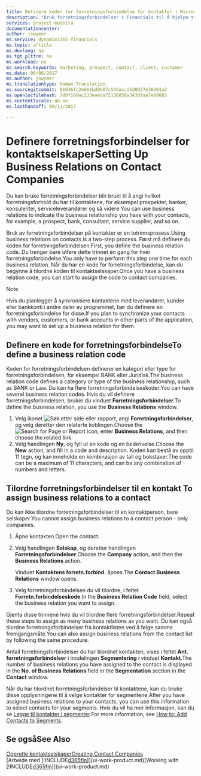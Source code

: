 ```yaml
---
title: Definere koder for forretningsforbindelse for kontakter | Microsoft-dokumentasjon
description: "Bruk forretningsforbindelser i Financials til å hjelpe til med markedsføring, og til å angi hvilket forretningsforhold du har til prospekter, klienter og kunder, for eksempel en bank eller serviceleverandør."
services: project-madeira
documentationcenter: 
author: jswymer
ms.service: dynamics365-financials
ms.topic: article
ms.devlang: na
ms.tgt_pltfrm: na
ms.workload: na
ms.search.keywords: marketing, prospect, contact, client, customer
ms.date: 06/06/2017
ms.author: jswymer
ms.translationtype: Human Translation
ms.sourcegitcommit: 81636fc2e661bd9b07c54da1cd5d0d27e30d01a2
ms.openlocfilehash: 7d0f189ac233ea4da72136858a343dfaa7e88883
ms.contentlocale: nb-no
ms.lasthandoff: 09/11/2017

---
```

# <a name="setting-up-business-relations-on-contact-companies"></a><span data-ttu-id="654bd-103">Definere forretningsforbindelser for kontaktselskaper</span><span class="sxs-lookup"><span data-stu-id="654bd-103">Setting Up Business Relations on Contact Companies</span></span>
<span data-ttu-id="654bd-104">Du kan bruke forretningsforbindelser blir brukt til å angi hvilket forretningsforhold du har til kontaktene, for eksempel prospekter, banker, konsulenter, serviceleverandører og så videre.</span><span class="sxs-lookup"><span data-stu-id="654bd-104">You can use business relations to indicate the business relationship you have with your contacts, for example, a prospect, bank, consultant, service supplier, and so on.</span></span>

<span data-ttu-id="654bd-105">Bruk av forretningsforbindelser på kontakter er en totrinnsprosess.</span><span class="sxs-lookup"><span data-stu-id="654bd-105">Using business relations on contacts is a two-step process.</span></span> <span data-ttu-id="654bd-106">Først må definere du koden for forretningsforbindelsen.</span><span class="sxs-lookup"><span data-stu-id="654bd-106">First, you define the business relation code.</span></span> <span data-ttu-id="654bd-107">Du trenger bare utføre dette trinnet én gang for hver forretningsforbindelse.</span><span class="sxs-lookup"><span data-stu-id="654bd-107">You only have to perform this step one time for each business relation.</span></span> <span data-ttu-id="654bd-108">Når du har en kode for forretningsforbindelse, kan du begynne å tilordne koden til kontaktselskaper.</span><span class="sxs-lookup"><span data-stu-id="654bd-108">Once you have a business relation code, you can start to assign the code to contact companies.</span></span>

> [!NOTE]  
>   <span data-ttu-id="654bd-109">Hvis du planlegger å synkronisere kontaktene med leverandører, kunder eller bankkonti i andre deler av programmet, bør du definere en forretningsforbindelse for disse.</span><span class="sxs-lookup"><span data-stu-id="654bd-109">If you plan to synchronize your contacts with vendors, customers, or bank accounts in other parts of the application, you may want to set up a business relation for them.</span></span>

## <a name="to-define-a-business-relation-code"></a><span data-ttu-id="654bd-110">Definere en kode for forretningsforbindelse</span><span class="sxs-lookup"><span data-stu-id="654bd-110">To define a business relation code</span></span>
<span data-ttu-id="654bd-111">Koden for forretningsforbindelsen definerer en kategori eller type for forretningsforbindelsen, for eksempel BANK eller Juridisk.</span><span class="sxs-lookup"><span data-stu-id="654bd-111">The business relation code defines a category or type of the business relationship, such as BANK or Law.</span></span> <span data-ttu-id="654bd-112">Du kan ha flere forretningsforbindelseskoder.</span><span class="sxs-lookup"><span data-stu-id="654bd-112">You can have several business relation codes.</span></span> <span data-ttu-id="654bd-113">Hvis du vil definere forretningsforbindelsen, bruker du vinduet **Forretningsforbindelser**.</span><span class="sxs-lookup"><span data-stu-id="654bd-113">To define the business relation, you use the **Business Relations** window.</span></span>

1. <span data-ttu-id="654bd-114">Velg ikonet ![Søk etter side eller rapport](media/ui-search/search_small.png "Ikonet Søk etter side eller rapport"), angi **Forretningsforbindelser**, og velg deretter den relaterte koblingen.</span><span class="sxs-lookup"><span data-stu-id="654bd-114">Choose the ![Search for Page or Report](media/ui-search/search_small.png "Search for Page or Report icon") icon, enter **Business Relations**, and then choose the related link.</span></span>
2. <span data-ttu-id="654bd-115">Velg handlingen **Ny**, og fyll ut en kode og en beskrivelse.</span><span class="sxs-lookup"><span data-stu-id="654bd-115">Choose the **New** action, and fill in a code and description.</span></span> <span data-ttu-id="654bd-116">Koden kan bestå av opptil 11 tegn, og kan inneholde en kombinasjon av tall og bokstaver.</span><span class="sxs-lookup"><span data-stu-id="654bd-116">The code can be a maximum of 11 characters, and can be any combination of numbers and letters.</span></span>

## <span data-ttu-id="654bd-117"><a name="AssignBusRelContact"></a> Tilordne forretningsforbindelser til en kontakt</span><span class="sxs-lookup"><span data-stu-id="654bd-117"><a name="AssignBusRelContact"></a> To assign business relations to a contact</span></span>
<span data-ttu-id="654bd-118">Du kan ikke tilordne forretningsforbindelser til en kontaktperson, bare selskaper.</span><span class="sxs-lookup"><span data-stu-id="654bd-118">You cannot assign business relations to a contact person - only companies.</span></span>

1. <span data-ttu-id="654bd-119">Åpne kontakten.</span><span class="sxs-lookup"><span data-stu-id="654bd-119">Open the contact.</span></span>
2. <span data-ttu-id="654bd-120">Velg handlingen **Selskap**, og deretter handlingen **Forretningsforbindelser**.</span><span class="sxs-lookup"><span data-stu-id="654bd-120">Choose the **Company** action, and then the **Business Relations** action.</span></span>

    <span data-ttu-id="654bd-121">Vinduet **Kontaktens forretn.forbind.** åpnes.</span><span class="sxs-lookup"><span data-stu-id="654bd-121">The **Contact Business Relations** window opens.</span></span>
3. <span data-ttu-id="654bd-122">Velg forretningsforbindelsen du vil tilordne, i feltet **Forretn.forbindelseskode**.</span><span class="sxs-lookup"><span data-stu-id="654bd-122">In the **Business Relation Code** field, select the business relation you want to assign.</span></span>

<span data-ttu-id="654bd-123">Gjenta disse trinnene hvis du vil tilordne flere forretningsforbindelser.</span><span class="sxs-lookup"><span data-stu-id="654bd-123">Repeat these steps to assign as many business relations as you want.</span></span> <span data-ttu-id="654bd-124">Du kan også tilordne forretningsforbindelser fra kontaktlisten ved å følge samme fremgangsmåte.</span><span class="sxs-lookup"><span data-stu-id="654bd-124">You can also assign business relations from the contact list by following the same procedure.</span></span>

<span data-ttu-id="654bd-125">Antall forretningsforbindelser du har tilordnet kontakten, vises i feltet **Ant. forretningsforbindelser** i inndelingen **Segmentering** i vinduet **Kontakt**.</span><span class="sxs-lookup"><span data-stu-id="654bd-125">The number of business relations you have assigned to the contact is displayed in the **No. of Business Relations** field in the **Segmentation** section in the **Contact** window.</span></span>

<span data-ttu-id="654bd-126">Når du har tilordnet forretningsforbindelser til kontaktene, kan du bruke disse opplysningene til å velge kontakter for segmentene.</span><span class="sxs-lookup"><span data-stu-id="654bd-126">After you have assigned business relations to your contacts, you can use this information to select contacts for your segments.</span></span> <span data-ttu-id="654bd-127">Hvis du vil ha mer informasjon, kan du se [Legge til kontakter i segmenter](marketing-add-contact-segment.md).</span><span class="sxs-lookup"><span data-stu-id="654bd-127">For more information, see [How to: Add Contacts to Segments](marketing-add-contact-segment.md).</span></span>

## <a name="see-also"></a><span data-ttu-id="654bd-128">Se også</span><span class="sxs-lookup"><span data-stu-id="654bd-128">See Also</span></span>
[<span data-ttu-id="654bd-129">Opprette kontaktselskaper</span><span class="sxs-lookup"><span data-stu-id="654bd-129">Creating Contact Companies</span></span>](marketing-create-contact-companies.md)  
<span data-ttu-id="654bd-130">[Arbeide med [!INCLUDE[d365fin](includes/d365fin_md.md)]](ui-work-product.md)</span><span class="sxs-lookup"><span data-stu-id="654bd-130">[Working with [!INCLUDE[d365fin](includes/d365fin_md.md)]](ui-work-product.md)</span></span>

